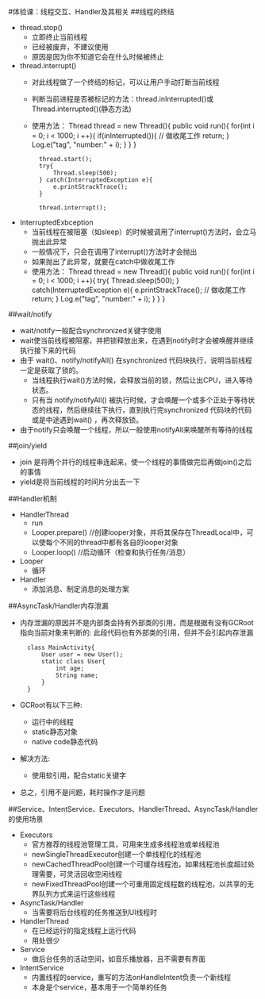#体验课：线程交互、Handler及其相关
##线程的终结
* thread.stop()
	* 立即终止当前线程
	* 已经被废弃，不建议使用
	* 原因是因为你不知道它会在什么时候被终止
* thread.interrupt()
	* 对此线程做了一个终结的标记，可以让用户手动打断当前线程
	* 判断当前进程是否被标记的方法：thread.inInterrupted()或Thread.interrupted()(静态方法)
	* 使用方法：
            Thread thread = new Thread(){
                public void run(){
                    for(int i = 0; i < 1000; i ++){
                        if(inInterrupted()){
                        	// 做收尾工作
                            return;
                        }
                        Log.e("tag", "number:" + i);
                    }
                }
            }

            thread.start();
            try{
            	Thread.sleep(500);
            } catch(InterruptedException e){
            	e.printStrackTrace();
            }

            thread.interrupt();
* InterruptedExbception
	* 当前线程在被阻塞（如sleep）的时候被调用了interrupt()方法时，会立马抛出此异常
	* 一般情况下，只会在调用了interrupt()方法时才会抛出
	* 如果抛出了此异常，就要在catch中做收尾工作
	* 使用方法：
			Thread thread = new Thread(){
                public void run(){
                    for(int i = 0; i < 1000; i ++){
                        try{
            				Thread.sleep(500);
                        } catch(InterruptedException e){
                            e.printStrackTrace();
                            // 做收尾工作
                            return;
                        }
                        Log.e("tag", "number:" + i);
                    }
                }
            }

##wait/notify
* wait/notify一般配合synchronized关键字使用
* wait使当前线程被阻塞，并把锁释放出来，在遇到notify时才会被唤醒并继续执行接下来的代码
* 由于 wait()、notify/notifyAll() 在synchronized 代码块执行，说明当前线程一定是获取了锁的。
	* 当线程执行wait()方法时候，会释放当前的锁，然后让出CPU，进入等待状态。
	* 只有当 notify/notifyAll() 被执行时候，才会唤醒一个或多个正处于等待状态的线程，然后继续往下执行，直到执行完synchronized 代码块的代码或是中途遇到wait() ，再次释放锁。
* 由于notify只会唤醒一个线程，所以一般使用notifyAll来唤醒所有等待的线程

##join/yield
* join 是将两个并行的线程串连起来，使一个线程的事情做完后再做join()之后的事情
* yield是将当前线程的时间片分出去一下

##Handler机制
* HandlerThread
	* run
	* Looper.prepare() //创建looper对象，并将其保存在ThreadLocal中，可以使每个不同的thread中都有各自的looper对象
	* Looper.loop()	//启动循环（检查和执行任务/消息）
* Looper
	* 循环
* Handler
	* 添加消息、制定消息的处理方案

##AsyncTask/Handler内存泄漏
* 内存泄漏的原因并不是内部类会持有外部类的引用，而是根据有没有GCRoot指向当前对象来判断的:
		此段代码也有外部类的引用，但并不会引起内存泄漏

		class MainActivity{
        	User user = new User();
            static class User{
            	int age;
                String name;
            }
        }

* GCRoot有以下三种:
	* 运行中的线程
	* static静态对象
	* native code静态代码
* 解决方法:
	* 使用软引用，配合static关键字
* 总之，引用不是问题，耗时操作才是问题

##Service、IntentService、Executors、HandlerThread、AsyncTask/Handler的使用场景
* Executors
	* 官方推荐的线程池管理工具，可用来生成多线程池或单线程池
	* newSingleThreadExecutor创建一个单线程化的线程池
	* newCachedThreadPool创建一个可缓存线程池，如果线程池长度超过处理需要，可灵活回收空闲线程
	* newFixedThreadPool创建一个可重用固定线程数的线程池，以共享的无界队列方式来运行这些线程
* AsyncTask/Handler
	* 当需要将后台线程的任务推送到UI线程时
* HandlerThread
	* 在已经运行的指定线程上运行代码
	* 用处很少
* Service
	* 做后台任务的活动空间，如音乐播放器，且不需要有界面
* IntentService
	* 内置线程的service，重写的方法onHandleIntent负责一个新线程
	* 本身是个service，基本用于一个简单的任务

